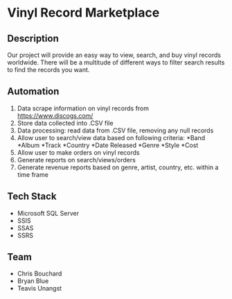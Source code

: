 # Vinyl Record Marketplace

## Description
Our project will provide an easy way to view, search, and buy vinyl records worldwide. There will be a multitude of different ways to filter search results to find the records you want.

## Automation
1. Data scrape information on vinyl records from https://www.discogs.com/
2. Store data collected into .CSV file
3. Data processing: read data from .CSV file, removing any null records
4. Allow user to search/view data based on following criteria:
	*Band
	*Album
	*Track
	*Country
	*Date Released
	*Genre
	*Style
	*Cost
5. Allow user to make orders on vinyl records
6. Generate reports on search/views/orders
7. Generate revenue reports based on genre, artist, country, etc. within a time frame

## Tech Stack
* Microsoft SQL Server
* SSIS
* SSAS
* SSRS

## Team
* Chris Bouchard
* Bryan Blue
* Teavis Unangst
